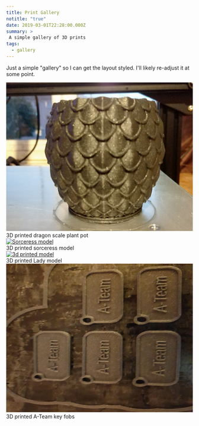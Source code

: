 ```yaml
---
title: Print Gallery
notitle: "true"
date: 2019-03-01T22:28:00.000Z
summary: >
 A simple gallery of 3D prints
tags:
  - gallery
---
```


 Just a simple "gallery" so I can get the layout styled. I'll likely re-adjust it at some point.

<div class="responsive">
  <div class="gallery">
    <a target="_blank" href="/static/img/gallery01/pot.jpg">
      <img src="/static/img/gallery01/pot.jpg" alt="Dragon Scale pot" width="600" height="400">
    </a>
    <div class="desc">3D printed dragon scale plant pot</div>
  </div>
</div>


<div class="responsive">
  <div class="gallery">
    <a target="_blank" href="/static/img/gallery01/sorceress.jpg">
      <img src="/static/img/gallery01/sorceress.jpg" alt="Sorceress model" width="600" height="400">
    </a>
    <div class="desc">3D printed sorceress model</div>
  </div>
</div>



<div class="responsive">
  <div class="gallery">
    <a target="_blank" href="/static/img/gallery01/statue.jpg">
      <img src="/static/img/gallery01/statue.jpg" alt="3d printed model" width="600" height="400">
    </a>
    <div class="desc">3D printed Lady model</div>
  </div>
</div>


<div class="responsive">
  <div class="gallery">
    <a target="_blank" href="/static/img/gallery01/keys.jpg">
      <img src="/static/img/gallery01/keys.jpg" alt="3d printed model" width="600" height="400">
    </a>
    <div class="desc">3D printed A-Team key fobs</div>
  </div>
</div>






<div class="clearfix"></div>
